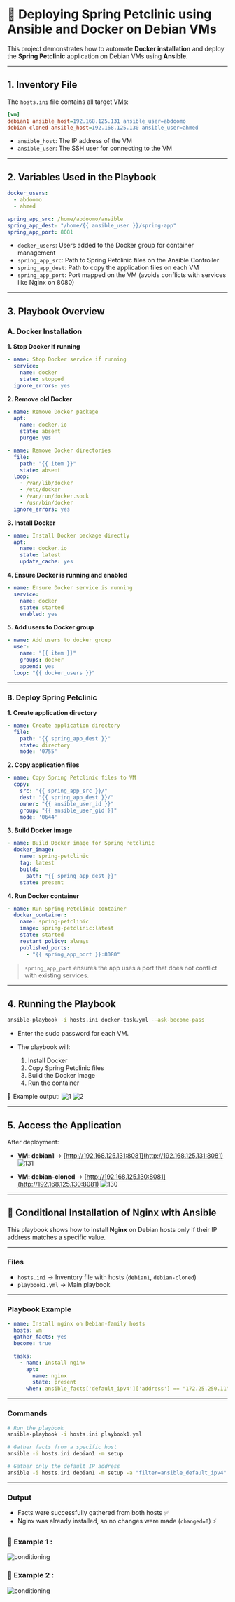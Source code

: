 


# 🐳 Deploying Spring Petclinic using Ansible and Docker on Debian VMs

This project demonstrates how to automate **Docker installation** and deploy the **Spring Petclinic** application on Debian VMs using **Ansible**.

---

## 1. Inventory File

The `hosts.ini` file contains all target VMs:

```ini
[vm]
debian1 ansible_host=192.168.125.131 ansible_user=abdoomo
debian-cloned ansible_host=192.168.125.130 ansible_user=ahmed
````

* `ansible_host`: The IP address of the VM
* `ansible_user`: The SSH user for connecting to the VM

---

## 2. Variables Used in the Playbook

```yaml
docker_users:
  - abdoomo
  - ahmed

spring_app_src: /home/abdoomo/ansible
spring_app_dest: "/home/{{ ansible_user }}/spring-app"
spring_app_port: 8081
```

* `docker_users`: Users added to the Docker group for container management
* `spring_app_src`: Path to Spring Petclinic files on the Ansible Controller
* `spring_app_dest`: Path to copy the application files on each VM
* `spring_app_port`: Port mapped on the VM (avoids conflicts with services like Nginx on 8080)

---

## 3. Playbook Overview

### A. Docker Installation

**1. Stop Docker if running**

```yaml
- name: Stop Docker service if running
  service:
    name: docker
    state: stopped
  ignore_errors: yes
```

**2. Remove old Docker**

```yaml
- name: Remove Docker package
  apt:
    name: docker.io
    state: absent
    purge: yes

- name: Remove Docker directories
  file:
    path: "{{ item }}"
    state: absent
  loop:
    - /var/lib/docker
    - /etc/docker
    - /var/run/docker.sock
    - /usr/bin/docker
  ignore_errors: yes
```

**3. Install Docker**

```yaml
- name: Install Docker package directly
  apt:
    name: docker.io
    state: latest
    update_cache: yes
```

**4. Ensure Docker is running and enabled**

```yaml
- name: Ensure Docker service is running
  service:
    name: docker
    state: started
    enabled: yes
```

**5. Add users to Docker group**

```yaml
- name: Add users to docker group
  user:
    name: "{{ item }}"
    groups: docker
    append: yes
  loop: "{{ docker_users }}"
```

---

### B. Deploy Spring Petclinic

**1. Create application directory**

```yaml
- name: Create application directory
  file:
    path: "{{ spring_app_dest }}"
    state: directory
    mode: '0755'
```

**2. Copy application files**

```yaml
- name: Copy Spring Petclinic files to VM
  copy:
    src: "{{ spring_app_src }}/"
    dest: "{{ spring_app_dest }}/"
    owner: "{{ ansible_user_id }}"
    group: "{{ ansible_user_gid }}"
    mode: '0644'
```

**3. Build Docker image**

```yaml
- name: Build Docker image for Spring Petclinic
  docker_image:
    name: spring-petclinic
    tag: latest
    build:
      path: "{{ spring_app_dest }}"
    state: present
```

**4. Run Docker container**

```yaml
- name: Run Spring Petclinic container
  docker_container:
    name: spring-petclinic
    image: spring-petclinic:latest
    state: started
    restart_policy: always
    published_ports:
      - "{{ spring_app_port }}:8080"
```

> `spring_app_port` ensures the app uses a port that does not conflict with existing services.

---

## 4. Running the Playbook

```bash
ansible-playbook -i hosts.ini docker-task.yml --ask-become-pass
```

* Enter the sudo password for each VM.
* The playbook will:

  1. Install Docker
  2. Copy Spring Petclinic files
  3. Build the Docker image
  4. Run the container

📸 Example output:
![1](1.png)
![2](2.png)

---

## 5. Access the Application

After deployment:

* **VM: debian1** → [http://192.168.125.131:8081](http://192.168.125.131:8081)
  ![131](131.png)

* **VM: debian-cloned** → [http://192.168.125.130:8081](http://192.168.125.130:8081)
  ![130](130.png)

---

## 🚀 Conditional Installation of Nginx with Ansible

This playbook shows how to install **Nginx** on Debian hosts only if their IP address matches a specific value.

---

### Files

* `hosts.ini` → Inventory file with hosts (`debian1`, `debian-cloned`)
* `playbook1.yml` → Main playbook

---

### Playbook Example

```yaml
- name: Install nginx on Debian-family hosts
  hosts: vm
  gather_facts: yes
  become: true

  tasks:
    - name: Install nginx
      apt:
        name: nginx
        state: present
      when: ansible_facts['default_ipv4']['address'] == "172.25.250.11"
```

---

### Commands

```bash
# Run the playbook
ansible-playbook -i hosts.ini playbook1.yml

# Gather facts from a specific host
ansible -i hosts.ini debian1 -m setup

# Gather only the default IP address
ansible -i hosts.ini debian1 -m setup -a "filter=ansible_default_ipv4"
```

---

### Output

* Facts were successfully gathered from both hosts ✅
* Nginx was already installed, so no changes were made (`changed=0`) ⚡

 ### 📸 Example 1 :
![conditioning](condition1.png)

### 📸 Example 2 : 
![conditioning](condition.png)


